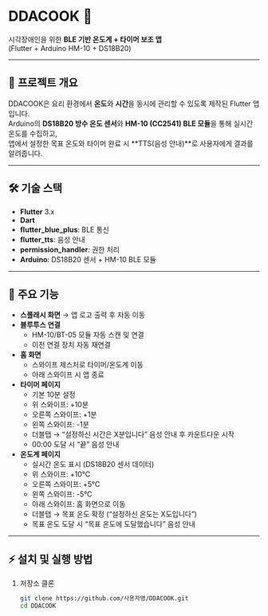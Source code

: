 # DDACOOK 🍳  
시각장애인을 위한 **BLE 기반 온도계 + 타이머 보조 앱**  
(Flutter + Arduino HM-10 + DS18B20)

---

## 🚀 프로젝트 개요
DDACOOK은 요리 환경에서 **온도**와 **시간**을 동시에 관리할 수 있도록 제작된 Flutter 앱입니다.  
Arduino의 **DS18B20 방수 온도 센서**와 **HM-10 (CC2541) BLE 모듈**을 통해 실시간 온도를 수집하고,  
앱에서 설정한 목표 온도와 타이머 완료 시 **TTS(음성 안내)**로 사용자에게 결과를 알려줍니다.

---

## 🛠️ 기술 스택
- **Flutter** 3.x  
- **Dart**  
- **flutter_blue_plus**: BLE 통신  
- **flutter_tts**: 음성 안내  
- **permission_handler**: 권한 처리  
- **Arduino**: DS18B20 센서 + HM-10 BLE 모듈  

---

## 📱 주요 기능
- **스플래시 화면** → 앱 로고 출력 후 자동 이동  
- **블루투스 연결**  
  - HM-10/BT-05 모듈 자동 스캔 및 연결  
  - 이전 연결 장치 자동 재연결  
- **홈 화면**  
  - 스와이프 제스처로 타이머/온도계 이동  
  - 아래 스와이프 시 앱 종료  
- **타이머 페이지**  
  - 기본 10분 설정  
  - 위 스와이프: +10분  
  - 오른쪽 스와이프: +1분  
  - 왼쪽 스와이프: -1분  
  - 더블탭 → “설정하신 시간은 X분입니다” 음성 안내 후 카운트다운 시작  
  - 00:00 도달 시 “끝” 음성 안내  
- **온도계 페이지**  
  - 실시간 온도 표시 (DS18B20 센서 데이터)  
  - 위 스와이프: +10℃  
  - 오른쪽 스와이프: +5℃  
  - 왼쪽 스와이프: -5℃  
  - 아래 스와이프: 홈 화면으로 이동  
  - 더블탭 → 목표 온도 확정 (“설정하신 온도는 X도입니다”)  
  - 목표 온도 도달 시 “목표 온도에 도달했습니다” 음성 안내  

---

## ⚡ 설치 및 실행 방법
1. 저장소 클론
   ```bash
   git clone https://github.com/사용자명/DDACOOK.git
   cd DDACOOK

